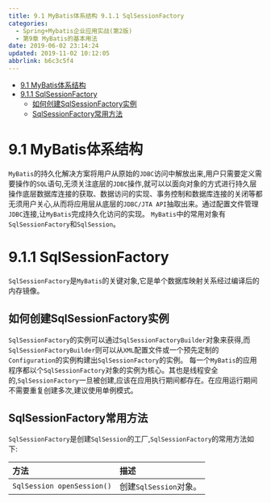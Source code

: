 ```yaml
---
title: 9.1 MyBatis体系结构 9.1.1 SqlSessionFactory
categories: 
  - Spring+Mybatis企业应用实战(第2版)
  - 第9章 MyBatis的基本用法
date: 2019-06-02 23:14:24
updated: 2019-11-02 10:12:05
abbrlink: b6c3c5f4
---
```

<div id='my_toc'>

- [9.1 MyBatis体系结构](/JavaReadingNotes/b6c3c5f4/#9-1-MyBatis体系结构)
- [9.1.1 SqlSessionFactory](/JavaReadingNotes/b6c3c5f4/#9-1-1-SqlSessionFactory)
    - [如何创建SqlSessionFactory实例](/JavaReadingNotes/b6c3c5f4/#如何创建SqlSessionFactory实例)
    - [SqlSessionFactory常用方法](/JavaReadingNotes/b6c3c5f4/#SqlSessionFactory常用方法)

</div>
<!--more-->
<script>if (navigator.platform.toLowerCase() == 'win32'){document.getElementById('my_toc').style.display = 'none';}</script>

<!--end-->
# 9.1 MyBatis体系结构 #
`MyBatis`的持久化解决方案将用户从原始的`JDBC`访问中解放出来,用户只需要定义需要操作的`SQL`语句,无须关注底层的`JDBC`操作,就可以以面向对象的方式进行持久层操作底层数据库连接的获取、数据访问的实现、事务控制和数据库连接的关闭等都无须用户关心,从而将应用层从底层的`JDBC/JTA API`抽取出来。通过配置文件管理`JDBC`连接,让`MyBatis`完成持久化访问的实现。
`MyBatis`中的常用对象有`SqlSessionFactory`和`SqlSession`。
# 9.1.1 SqlSessionFactory #
`SqlSessionFactory`是`MyBatis`的关键对象,它是单个数据库映射关系经过编译后的内存镜像。
## 如何创建SqlSessionFactory实例 ##
`SqlSessionFactory`的实例可以通过`SqlSessionFactoryBuilder`对象来获得,而`SqlSessionFactoryBuilder`则可以从`XML`配置文件或一个预先定制的`Configuration`的实例构建出`SqlSessionFactory`的实例。
每一个`MyBatis`的应用程序都以个`SqlSessionFactory`对象的实例为核心。其也是线程安全的,`SqlSessionFactory`一旦被创建,应该在应用执行期间都存在。在应用运行期间不需要重复创建多次,建议使用单例模式。
## SqlSessionFactory常用方法 ##
`SqlSessionFactory`是创建`SqlSession`的工厂,`SqlSessionFactory`的常用方法如下:

|方法|描述|
|:---|:---|
|`SqlSession openSession()`|创建`SqlSession`对象。|

